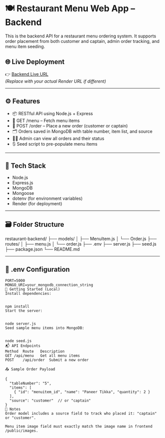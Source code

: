 # 🍽️ Restaurant Menu Web App – Backend

This is the backend API for a restaurant menu ordering system. It supports order placement from both customer and captain, admin order tracking, and menu item seeding.

## 🌐 Live Deployment
👉 [Backend Live URL](https://restaurant-backend-ordb.onrender.com/api/menu)  
_(Replace with your actual Render URL if different)_

---

## ⚙️ Features

- 📦 RESTful API using Node.js + Express
- 🥗 GET /menu – Fetch menu items
- 🧾 POST /order – Place a new order (customer or captain)
- 🗂 Orders saved in MongoDB with table number, item list, and source
- 🧑‍🍳 Admin can view all orders and their status
- 🔃 Seed script to pre-populate menu items

---

## 🧩 Tech Stack

- Node.js
- Express.js
- MongoDB
- Mongoose
- dotenv (for environment variables)
- Render (for deployment)

---

## 🗃️ Folder Structure

restaurant-backend/
├── models/
│ ├── MenuItem.js
│ └── Order.js
├── routes/
│ ├── menu.js
│ └── order.js
├── .env
├── server.js
├── seed.js
├── package.json
└── README.md


---

## 🔌 .env Configuration

```env
PORT=5000
MONGO_URI=your_mongodb_connection_string
🚀 Getting Started (Local)
Install dependencies:


npm install
Start the server:


node server.js
Seed sample menu items into MongoDB:


node seed.js
📬 API Endpoints
Method	Route	Description
GET	/api/menu	Get all menu items
POST	/api/order	Submit a new order

📤 Sample Order Payload

{
  "tableNumber": "5",
  "items": [
    { "id": "menuitem_id", "name": "Paneer Tikka", "quantity": 2 }
  ],
  "source": "customer"  // or "captain"
}
🔧 Notes
Order model includes a source field to track who placed it: "captain" or "customer".

Menu item image field must exactly match the image name in frontend /public/images.